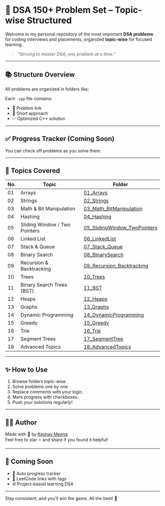 # 🚀 DSA 150+ Problem Set – Topic-wise Structured

Welcome to my personal repository of the most important **DSA problems** for coding interviews and placements, organized **topic-wise** for focused learning.

> _“Striving to master DSA, one problem at a time.”_

---

## 📚 Structure Overview

All problems are organized in folders like:


Each `.cpp` file contains:
- 🚀 Problem link
- 📌 Short approach
- ✅ Optimized C++ solution

---

## ✅ Progress Tracker (Coming Soon)

You can check off problems as you solve them:


---

## 🧠 Topics Covered

| No. | Topic                         | Folder |
|-----|-------------------------------|--------|
| 01  | Arrays                        | [01_Arrays](./01_Arrays) |
| 02  | Strings                       | [02_Strings](./02_Strings) |
| 03  | Math & Bit Manipulation       | [03_Math_BitManipulation](./03_Math_BitManipulation) |
| 04  | Hashing                       | [04_Hashing](./04_Hashing) |
| 05  | Sliding Window / Two Pointers| [05_SlidingWindow_TwoPointers](./05_SlidingWindow_TwoPointers) |
| 06  | Linked List                   | [06_LinkedList](./06_LinkedList) |
| 07  | Stack & Queue                 | [07_Stack_Queue](./07_Stack_Queue) |
| 08  | Binary Search                 | [08_BinarySearch](./08_BinarySearch) |
| 09  | Recursion & Backtracking      | [09_Recursion_Backtracking](./09_Recursion_Backtracking) |
| 10  | Trees                         | [10_Trees](./10_Trees) |
| 11  | Binary Search Trees (BST)     | [11_BST](./11_BST) |
| 12  | Heaps                         | [12_Heaps](./12_Heaps) |
| 13  | Graphs                        | [13_Graphs](./13_Graphs) |
| 14  | Dynamic Programming           | [14_DynamicProgramming](./14_DynamicProgramming) |
| 15  | Greedy                        | [15_Greedy](./15_Greedy) |
| 16  | Trie                          | [16_Trie](./16_Trie) |
| 17  | Segment Trees                 | [17_SegmentTree](./17_SegmentTree) |
| 18  | Advanced Topics               | [18_AdvancedTopics](./18_AdvancedTopics) |

---

## ✨ How to Use

1. Browse folders topic-wise.
2. Solve problems one by one.
3. Replace comments with your logic.
4. Mark progress with checkboxes.
5. Push your solutions regularly!

---

## 🧑‍💻 Author

Made with 💙 by [Keshav Meena](https://github.com/keshavk1)  
Feel free to star ⭐ and share if you found it helpful!

---

## 🔗 Coming Soon

- 🔄 Auto progress tracker
- 📌 LeetCode links with tags
- 🌐 Project-based learning DSA

---

Stay consistent, and you'll win the game. All the best! 🚀
